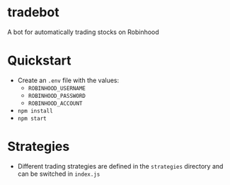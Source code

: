 # tradebot
A bot for automatically trading stocks on Robinhood

Quickstart
====
* Create an `.env` file with the values:
  * `ROBINHOOD_USERNAME`
  * `ROBINHOOD_PASSWORD`
  * `ROBINHOOD_ACCOUNT`
* `npm install`
* `npm start`

Strategies
====
* Different trading strategies are defined in the `strategies` directory and can be switched in `index.js`

